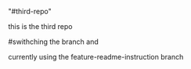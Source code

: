 "#third-repo" 


this is the third repo

#swithching the branch and 

currently using the feature-readme-instruction branch
